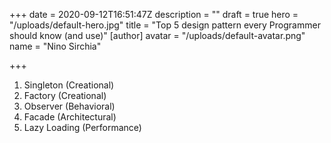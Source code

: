 +++
date = 2020-09-12T16:51:47Z
description = ""
draft = true
hero = "/uploads/default-hero.jpg"
title = "Top 5 design pattern every Programmer should know (and use)"
[author]
avatar = "/uploads/default-avatar.png"
name = "Nino Sirchia"

+++
1. Singleton (Creational)
2. Factory (Creational)
3. Observer (Behavioral)
4. Facade (Architectural)
5. Lazy Loading (Performance)